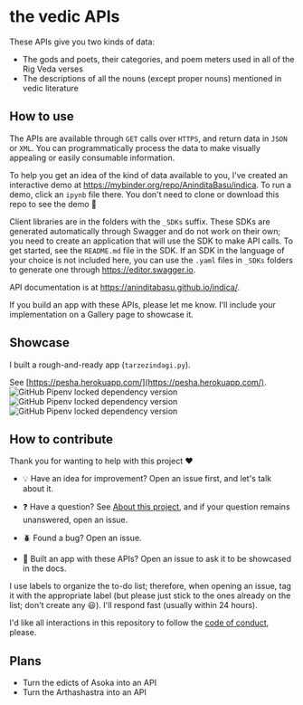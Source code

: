 # the vedic APIs

These APIs give you two kinds of data: 

- The gods and poets, their categories, and poem meters used in all of the Rig Veda verses
- The descriptions of all the nouns (except proper nouns) mentioned in vedic literature

## How to use

The APIs are available through `GET` calls over `HTTPS`, and return data in `JSON` or `XML`. You can programmatically process the data to make visually appealing or easily consumable information.

To help you get an idea of the kind of data available to you, I've created an interactive demo at https://mybinder.org/repo/AninditaBasu/indica. To run a demo, click an `ipynb` file there. You don't need to clone or download this repo to see the demo :slightly_smiling_face:

Client libraries are in the folders with the `_SDKs` suffix. These SDKs are generated automatically through Swagger and do not work on their own; you need to create an application that will use the SDK to make API calls. To get started, see the `README.md` file in the SDK. If an SDK in the language of your choice is not included here, you can use the `.yaml` files in `_SDKs` folders to generate one through https://editor.swagger.io.

API documentation is at https://aninditabasu.github.io/indica/.

If you build an app with these APIs, please let me know. I'll include your implementation on a Gallery page to showcase it.

## Showcase

I built a rough-and-ready app (`tarzezindagi.py`).

See [https://pesha.herokuapp.com/](https://pesha.herokuapp.com/). ![GitHub Pipenv locked dependency version](https://img.shields.io/github/pipenv/locked/dependency-version/AninditaBasu/indica/flask) ![GitHub Pipenv locked dependency version](https://img.shields.io/github/pipenv/locked/dependency-version/AninditaBasu/indica/gunicorn) ![GitHub Pipenv locked dependency version](https://img.shields.io/github/pipenv/locked/dependency-version/AninditaBasu/indica/requests) 

## How to contribute

Thank you for wanting to help with this project :heart:

- :bulb: Have an idea for improvement? Open an issue first, and let's talk about it.

- :question: Have a question? See [About this project](https://aninditabasu.github.io/indica/html/about.html), and if your question remains unanswered, open an issue.

- :beetle: Found a bug? Open an issue.

- :tada: Built an app with these APIs? Open an issue to ask it to be showcased in the docs.

I use labels to organize the to-do list; therefore, when opening an issue, tag it with the appropriate label (but please just stick to the ones already on the list; don't create any :smiley:). I'll respond fast (usually within 24 hours).

I'd like all interactions in this repository to follow the [code of conduct](code-of-conduct.md), please.

## Plans

- Turn the edicts of Asoka into an API
- Turn the Arthashastra into an API
